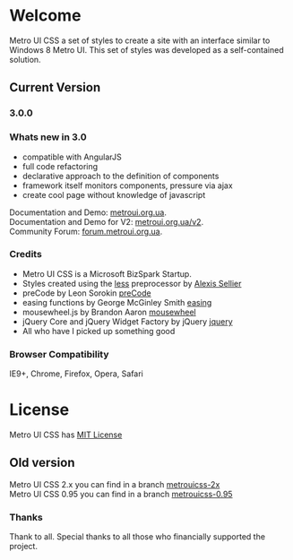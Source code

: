 # Welcome
Metro UI CSS a set of styles to create a site with an interface similar to Windows 8 Metro UI.
This set of styles was developed as a self-contained solution.

## Current Version

### 3.0.0

### Whats new in 3.0
- compatible with AngularJS
- full code refactoring
- declarative approach to the definition of components
- framework itself monitors components, pressure via ajax
- create cool page without knowledge of javascript


 Documentation and Demo: [metroui.org.ua](http://metroui.org.ua/).   
 Documentation and Demo for V2: [metroui.org.ua/v2](http://metroui.org.ua/v2).   
 Community Forum: [forum.metroui.org.ua](http://forum.metroui.org.ua).  

### Credits
- Metro UI CSS is a Microsoft BizSpark Startup.
- Styles created using the [less](http://lesscss.org) preprocessor by  [Alexis Sellier](https://github.com/cloudhead)
- preCode by Leon Sorokin [preCode](https://github.com/leeoniya/preCode.js)
- easing functions by George McGinley Smith [easing](http://gsgd.co.uk/sandbox/jquery/easing/)
- mousewheel.js by Brandon Aaron [mousewheel](http://brandonaaron.net)
- jQuery Core and jQuery Widget Factory by jQuery [jquery](https://jquery.com/)
- All who have I picked up something good

### Browser Compatibility
IE9+, Chrome, Firefox, Opera, Safari

# License
Metro UI CSS has [MIT License](http://metroui.org.ua/license.html)

## Old version
Metro UI CSS 2.x you can find in a branch [metrouicss-2x](https://github.com/olton/Metro-UI-CSS/tree/metrouicss-2x)     
Metro UI CSS 0.95 you can find in a branch [metrouicss-0.95](https://github.com/olton/Metro-UI-CSS/tree/metrouicss-0.95) 

### Thanks
Thank to all. Special thanks to all those who financially supported the project.    
    
        
        

